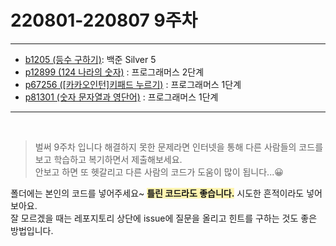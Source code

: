 # 220801-220807 9주차
---
* [b1205 (등수 구하기)](https://www.acmicpc.net/problem/1205): 백준 Silver 5 
* [p12899 (124 나라의 숫자)](https://school.programmers.co.kr/learn/courses/30/lessons/12899) : 프로그래머스 2단계
* [p67256 ([카카오인턴]키패드 누르기)](https://school.programmers.co.kr/learn/courses/30/lessons/67256) : 프로그래머스 1단계
* [p81301 (숫자 문자열과 영단어)](https://school.programmers.co.kr/learn/courses/30/lessons/81301) : 프로그래머스 1단계
---  
<br>

  > 벌써 9주차 입니다 해결하지 못한 문제라면 인터넷을 통해 다른 사람들의 코드를 보고 학습하고 복기하면서 제출해보세요.  
   안보고 하면 또 헷갈리고 다른 사람의 코드가 도움이 많이 됩니다...😀   
     
   폴더에는 본인의 코드를 넣어주세요~ <span style='background-color:#fff5b1'>__틀린 코드라도 좋습니다.__</span> 시도한 흔적이라도 넣어보아요.  
   잘 모르겠을 때는 레포지토리 상단에 issue에 질문을 올리고 힌트를 구하는 것도 좋은 방법입니다.

<br>
